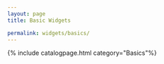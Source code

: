 ```yaml
---
layout: page
title: Basic Widgets

permalink: widgets/basics/
---
```

{% include catalogpage.html category="Basics"%}